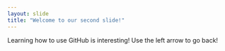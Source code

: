 ```yaml
---
layout: slide
title: "Welcome to our second slide!"
---
```

Learning how to use GitHub is interesting!
Use the left arrow to go back!
